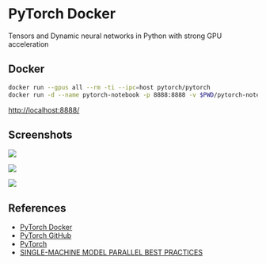 # PyTorch Docker

Tensors and Dynamic neural networks in Python with strong GPU acceleration

## Docker
```sh
docker run --gpus all --rm -ti --ipc=host pytorch/pytorch
docker run -d --name pytorch-notebook -p 8888:8888 -v $PWD/pytorch-notebook:/home/jovyan/work quay.io/jupyter/pytorch-notebook
```
[http://localhost:8888/](http://localhost:8888/)

## Screenshots
![](https://pytorch.org/tutorials/_static/img/thumbnails/tensorboard_scalars.png)

![](https://pytorch.org/tutorials/_images/mp_vs_rn_vs_pp.png)

![](https://pytorch.org/tutorials/_images/split_size_tradeoff.png)

## References
- [PyTorch Docker](https://hub.docker.com/r/pytorch/pytorch)
- [PyTorch GitHub](https://github.com/pytorch/pytorch)
- [PyTorch](https://pytorch.org/)
- [SINGLE-MACHINE MODEL PARALLEL BEST PRACTICES](https://pytorch.org/tutorials/intermediate/model_parallel_tutorial.html)